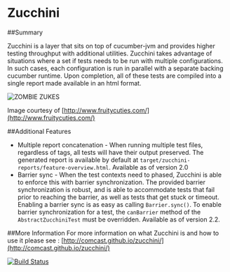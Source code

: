 Zucchini
========

##Summary

Zucchini is a layer that sits on top of cucumber-jvm and provides higher testing throughput with additional utilities.  Zucchini takes advantage of situations where a set if tests needs to be run with multiple configurations.  In such cases, each configuration is run in parallel with a separate backing cucumber runtime.  Upon completion, all of these tests are compiled into a single report made available in an html format.

![ZOMBIE ZUKES](http://www.fruitycuties.com/images/humour/138-cartoon-zucchini-joke.gif)

Image courtesy of [http://www.fruitycuties.com/](http://www.fruitycuties.com/)

##Additional Features

 - Multiple report concatenation - When running multiple test files, regardless of tags, all tests will have their output preserved. The generated report is available by default at `target/zucchini-reports/feature-overview.html`.  Available as of version 2.0
 - Barrier sync - When the test contexts need to phased, Zucchini is able to enforce this with barrier synchronization.  The provided barrier synchronization is robust, and is able to accommodate tests that fail prior to reaching the barrier, as well as tests that get stuck or timeout.  Enabling a barrier sync is as easy as calling `Barrier.sync()`.  To enable barrier synchronization for a test, the `canBarrier` method of the `AbstractZucchiniTest` must be overridden.  Available as of version 2.2.

##More Information
For more information on what Zucchini is and how to use it please see :  [http://comcast.github.io/zucchini/](http://comcast.github.io/zucchini/)

[![Build Status](https://travis-ci.org/Comcast/zucchini.svg)](https://travis-ci.org/Comcast/zucchini)
